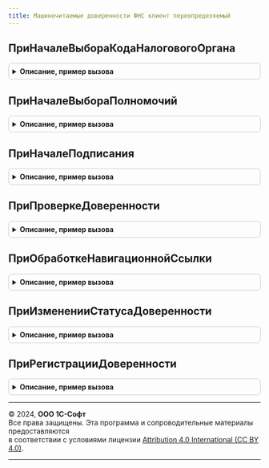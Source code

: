 ```yaml
---
title: Машиночитаемые доверенности ФНС клиент переопределяемый
---
```



## ПриНачалеВыбораКодаНалоговогоОргана
<details style="margin: 1em 0; padding: 0.5em; border: 1px solid #ccc; border-radius: 6px;">

<summary style="font-weight: bold; cursor: pointer;">Описание, пример вызова</summary>

```bsl

// При начале выбора кода налогового органа.
//
// Параметры:
//  Организации - Массив из ОпределяемыйТип.СторонаМЧД
//  Оповещение - ОписаниеОповещения - оповещение, которое вернет результат выбора кодов.
//  СтандартнаяОбработка - Булево
//
Процедура ПриНачалеВыбораКодаНалоговогоОргана(Организации, Оповещение, СтандартнаяОбработка) Экспорт
```

Пример вызова
```bsl
МашиночитаемыеДоверенностиФНСКлиентПереопределяемый.ПриНачалеВыбораКодаНалоговогоОргана(Организации, Оповещение, СтандартнаяОбработка) 
```
</details>

## ПриНачалеВыбораПолномочий
<details style="margin: 1em 0; padding: 0.5em; border: 1px solid #ccc; border-radius: 6px;">

<summary style="font-weight: bold; cursor: pointer;">Описание, пример вызова</summary>

```bsl

// При начале выбора полномочий.
//
// Параметры:
//  Оповещение  - ОписаниеОповещения - оповещение, которое вернет результат выбора полномочий.
//  СтандартнаяОбработка - Булево
//
Процедура ПриНачалеВыбораПолномочий(Оповещение, СтандартнаяОбработка) Экспорт
```

Пример вызова
```bsl
МашиночитаемыеДоверенностиФНСКлиентПереопределяемый.ПриНачалеВыбораПолномочий(Оповещение, СтандартнаяОбработка) 
```
</details>

## ПриНачалеПодписания
<details style="margin: 1em 0; padding: 0.5em; border: 1px solid #ccc; border-radius: 6px;">

<summary style="font-weight: bold; cursor: pointer;">Описание, пример вызова</summary>

```bsl

// При начале подписания.
//
// Параметры:
//  Организации - Массив из ОпределяемыйТип.СторонаМЧД
//  Файл - СправочникСсылка.МашиночитаемыеДоверенностиПрисоединенныеФайлы
//  Полномочия - ТабличнаяЧасть - СправочникОбъект.МашиночитаемыеДоверенности.Полномочия.
//  Оповещение  - ОписаниеОповещения - оповещение, которое вернет результат подписания.
//  СтандартнаяОбработка - Булево
//
Процедура ПриНачалеПодписания(Организации, Файл, Полномочия, Оповещение, СтандартнаяОбработка) Экспорт
```

Пример вызова
```bsl
МашиночитаемыеДоверенностиФНСКлиентПереопределяемый.ПриНачалеПодписания(Организации, Файл, Полномочия, Оповещение, СтандартнаяОбработка) 
```
</details>

## ПриПроверкеДоверенности
<details style="margin: 1em 0; padding: 0.5em; border: 1px solid #ccc; border-radius: 6px;">

<summary style="font-weight: bold; cursor: pointer;">Описание, пример вызова</summary>

```bsl

// Для прикладной проверки доверенности.
//
// Параметры:
//  Оповещение - ОписаниеОповещения - оповещение о результате выполнения:
//   Структура:
//    # Верна - Булево
//    # ТребуетсяПроверка - Булево
//    # ЕстьВсеПодписи - Булево - есть все подписи доверителей.
//    # Статус - ПеречислениеСсылка.СтатусыМЧД
//    # ЕстьВРеестреФНС - Булево
//    # ТекстОшибки - Строка
//    # РезультатыПроверкиПодписей - Массив из Структура:
//     ## Верна - Булево
//     ## КомуВыданСертификат - Строка
//     ## ДатаПодписи - Дата
//     ## ИдентификаторПодписи - УникальныйИдентификатор
//     ## ТребуетсяПроверка - Булево
//     ## Соответствует -  Булево - подпись соответствует доверителю.
//     ## ТекстОшибки - Строка
//     ## ТекстОшибкиСоответствия - Строка
//     ## РезультатПроверки - Неопределено - если подпись не требовалось проверять или не удалось ее проверить.
//                         - см. ЭлектроннаяПодписьКлиентСервер.РезультатПроверкиПодписи
//  Доверенность - СправочникСсылка.МашиночитаемыеДоверенности
//  ИдентификаторФормы - УникальныйИдентификатор - используется при проверке подписей на клиенте.
//   Если не указан, подписи, требующие проверки, не будут проверены на клиенте.
//  СтандартнаяОбработка - Булево
//
Процедура ПриПроверкеДоверенности(Оповещение, Доверенность, ИдентификаторФормы, СтандартнаяОбработка) Экспорт
```

Пример вызова
```bsl
МашиночитаемыеДоверенностиФНСКлиентПереопределяемый.ПриПроверкеДоверенности(Оповещение, Доверенность, ИдентификаторФормы, СтандартнаяОбработка) 
```
</details>

## ПриОбработкеНавигационнойСсылки
<details style="margin: 1em 0; padding: 0.5em; border: 1px solid #ccc; border-radius: 6px;">

<summary style="font-weight: bold; cursor: pointer;">Описание, пример вызова</summary>

```bsl

// При обработке навигационной ссылки состояния в другом реестре в форме машиночитаемой доверенности,
// сформированной в МашиночитаемыеДоверенностиФНСПереопределяемый.ПриПолученииСтатусаРегистрации
//
// Параметры:
//  Доверенность - СправочникОбъект.МашиночитаемыеДоверенности
//  НавигационнаяСсылкаФорматированнойСтроки - Строка
//  СтандартнаяОбработка - Булево
//
Процедура ПриОбработкеНавигационнойСсылки(Доверенность, НавигационнаяСсылкаФорматированнойСтроки, СтандартнаяОбработка) Экспорт
```

Пример вызова
```bsl
МашиночитаемыеДоверенностиФНСКлиентПереопределяемый.ПриОбработкеНавигационнойСсылки(Доверенность, НавигационнаяСсылкаФорматированнойСтроки, СтандартнаяОбработка) 
```
</details>

## ПриИзмененииСтатусаДоверенности
<details style="margin: 1em 0; padding: 0.5em; border: 1px solid #ccc; border-radius: 6px;">

<summary style="font-weight: bold; cursor: pointer;">Описание, пример вызова</summary>

```bsl

// Вызывается при изменении статуса доверенности, например, когда статус обновляется из реестра ФНС, для обработки
// изменившегося статуса доверенности. К примеру, в процедуре можно сообщить о том, что доверенность готова и
// можно продолжить отправку отчетности или документов по ЭДО.
//
// Параметры:
//  СтатусыДоверенностей - Соответствие из КлючИЗначение:
//   * Ключ - СправочникСсылка.МашиночитаемыеДоверенности - доверенность с изменившимся статусом
//   * Значение - Структура:
//    ** СтатусДоИзменения - ПеречислениеСсылка.ТехническиеСтатусыМЧД
//    ** НовыйСтатус - ПеречислениеСсылка.ТехническиеСтатусыМЧД
//
Процедура ПриИзмененииСтатусаДоверенности(СтатусыДоверенностей) Экспорт
```

Пример вызова
```bsl
МашиночитаемыеДоверенностиФНСКлиентПереопределяемый.ПриИзмененииСтатусаДоверенности(СтатусыДоверенностей) 
```
</details>

## ПриРегистрацииДоверенности
<details style="margin: 1em 0; padding: 0.5em; border: 1px solid #ccc; border-radius: 6px;">

<summary style="font-weight: bold; cursor: pointer;">Описание, пример вызова</summary>

```bsl

// Переопределяет процедуру регистрации в реестре Федеральной таможенной службы или другом.
//
// Параметры:
//  Доверенность - СправочникСсылка.МашиночитаемыеДоверенности
//  СтандартнаяОбработка - Булево - при установке значения Ложь регистрация доверенности не будет выполнена.
//  ОбработчикЗавершения - ОписаниеОповещения - процедура, которую необходимо вызвать для продолжения регистрации
//                                              доверенности в случае, если стандартная обработка
//                                              была прервана при помощи параметра СтандартнаяОбработка;
//
Процедура ПриРегистрацииДоверенности(Доверенность, СтандартнаяОбработка, ОбработчикЗавершения) Экспорт
```

Пример вызова
```bsl
МашиночитаемыеДоверенностиФНСКлиентПереопределяемый.ПриРегистрацииДоверенности(Доверенность, СтандартнаяОбработка, ОбработчикЗавершения) 
```
</details>

---

© 2024, **ООО 1С-Софт**  
Все права защищены. Эта программа и сопроводительные материалы предоставляются  
в соответствии с условиями лицензии [Attribution 4.0 International (CC BY 4.0)](https://creativecommons.org/licenses/by/4.0/legalcode).

---

